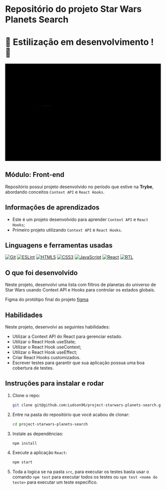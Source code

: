 # Repositório do projeto Star Wars Planets Search

# 🚧 Estilização em desenvolvimento ! 🚧

![Intro de StarWars editada](./projectIntro.gif)

## Módulo: Front-end

 Repositório possuí projeto desenvolvido no período que estive na **Trybe**, abordando conceitos `Context API` e `React Hooks`.

## Informações de aprendizados

- Este é um projeto desenvolvido para aprender `Context API` e `React Hooks`;
- Primeiro projeto utilizando `Context API` e `React Hooks`.

## Linguagens e ferramentas usadas

[![Git][Git-logo]][Git-url]
[![ESLint][ESLint-logo]][ESLint-url]
[![HTML5][HTML5-logo]][HTML5-url]
[![CSS3][CSS3-logo]][CSS3-url]
[![JavaScript][JavaScript-logo]][JavaScript-url]
[![React][React-logo]][React-url]
[![RTL][RTL-logo]][RTL-url]

## O que foi desenvolvido

Neste projeto, desenvolvi uma lista com filtros de planetas do universo de Star Wars usando Context API e Hooks para controlar os estados globais.

Figma do protótipo final do projeto [figma](https://www.figma.com/file/Z7MzAgaMHyd4DYaLGQX830/%5BProjeto%5D%5BFrontend%5D-StarWars)

## Habilidades

Neste projeto, desenvolvi as seguintes habilidades:

- Utilizar a Context API do React para gerenciar estado.
- Utilizar o React Hook useState;
- Utilizar o React Hook useContext;
- Utilizar o React Hook useEffect;
- Criar React Hooks customizados.
- Escrever testes para garantir que sua aplicação possua uma boa cobertura de testes.

## Instruções para instalar e rodar

1. Clone o repo:

    ```bash
    git clone git@github.com:Ludson96/project-starwars-planets-search.git
    ```

1. Entre na pasta do repositório que você acabou de clonar:

    ```bash
    cd project-starwars-planets-search
    ```

1. Instale as dependências:

    ```bash
    npm install
    ```

1. Execute a aplicação `React`:

    ```bash
    npm start
    ```

1. Toda a logica se na pasta `src`, para executar os testes basta usar o comando `npm test` para executar todos os testes ou `npm test <nome do teste>` para executar um teste especifico.

[Git-logo]: https://img.shields.io/badge/git-%23F05033.svg?style=for-the-badge&logo=git&logoColor=white
[Git-url]: https://git-scm.com
[ESLint-logo]: https://img.shields.io/badge/ESLint-4B3263?style=for-the-badge&logo=eslint&logoColor=white
[ESLint-url]: https://eslint.org/
[HTML5-logo]: https://img.shields.io/badge/html5-%23E34F26.svg?style=for-the-badge&logo=html5&logoColor=white
[HTML5-url]: https://developer.mozilla.org/pt-BR/docs/Web/HTML
[CSS3-logo]: https://img.shields.io/badge/css3-%231572B6.svg?style=for-the-badge&logo=css3&logoColor=white
[CSS3-url]: https://developer.mozilla.org/pt-BR/docs/Web/CSS
[JavaScript-logo]: https://img.shields.io/badge/javascript-%23323330.svg?style=for-the-badge&logo=javascript&logoColor=%23F7DF1E
[JavaScript-url]: https://www.javascript.com/
[React-logo]: https://img.shields.io/badge/react-%2320232a.svg?style=for-the-badge&logo=react&logoColor=%2361DAFB
[React-url]: https://reactjs.org
[RTL-logo]: https://img.shields.io/badge/-TestingLibrary-%23E33332?style=for-the-badge&logo=testing-library&logoColor=white
[RTL-url]: https://testing-library.com/
